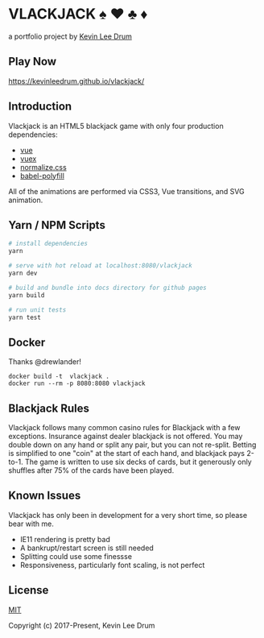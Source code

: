 # VLACKJACK :spades: :hearts: :clubs: :diamonds:

a portfolio project by [Kevin Lee Drum](https://linkedin.com/in/kevinleedrum/)

## Play Now

https://kevinleedrum.github.io/vlackjack/

## Introduction

Vlackjack is an HTML5 blackjack game with only four production dependencies:
- [vue](https://vuejs.org/)
- [vuex](https://vuex.vuejs.org/)
- [normalize.css](https://necolas.github.io/normalize.css/)
- [babel-polyfill](https://babeljs.io/docs/usage/polyfill/)

All of the animations are performed via CSS3, Vue transitions, and SVG animation.

## Yarn / NPM Scripts

``` bash
# install dependencies
yarn

# serve with hot reload at localhost:8080/vlackjack
yarn dev

# build and bundle into docs directory for github pages
yarn build

# run unit tests
yarn test
```

## Docker
Thanks @drewlander!
```
docker build -t  vlackjack .
docker run --rm -p 8080:8080 vlackjack
```

## Blackjack Rules

Vlackjack follows many common casino rules for Blackjack with a few exceptions.  Insurance against dealer blackjack is not offered.  You may double down on any hand or split any pair, but you can not re-split.  Betting is simplified to one "coin" at the start of each hand, and blackjack pays 2-to-1.  The game is written to use six decks of cards, but it generously only shuffles after 75% of the cards have been played.

## Known Issues

Vlackjack has only been in development for a very short time, so please bear with me.
- IE11 rendering is pretty bad
- A bankrupt/restart screen is still needed
- Splitting could use some finessse
- Responsiveness, particularly font scaling, is not perfect

## License

[MIT](http://opensource.org/licenses/MIT)

Copyright (c) 2017-Present, Kevin Lee Drum
